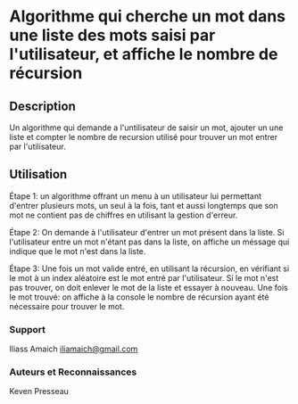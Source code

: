 # Algorithme qui cherche un mot dans une liste des mots saisi par l'utilisateur, et affiche le nombre de récursion

## Description
Un algorithme qui demande a l'untilisateur de saisir un mot, ajouter un une liste et compter le nombre de recursion utilisé pour trouver un mot entrer par l'utilisateur.

## Utilisation

Étape 1:
un algorithme offrant un menu à un utilisateur lui permettant d'entrer plusieurs mots, un seul à la fois, tant et aussi longtemps que son mot ne contient pas de chiffres en utilisant la gestion d'erreur.

Étape 2:
On demande à l'utilisateur d'entrer un mot présent dans la liste. Si l'utilisateur entre un mot n'étant pas dans la liste, on affiche un méssage qui indique que le mot n'est dans la liste. 

Étape 3:
Une fois un mot valide entré, en utilisant la récursion, en vérifiant si le mot à un index aléatoire est le mot entré par l'utilisateur.
Si le mot n'est pas trouver, on doit enlever le mot de la liste et essayer à nouveau.
Une fois le mot trouvé: on affiche à la console le nombre de récursion ayant été nécessaire pour trouver le mot.


### Support
Iliass Amaich iliamaich@gmail.com

### Auteurs et Reconnaissances
Keven Presseau





 
